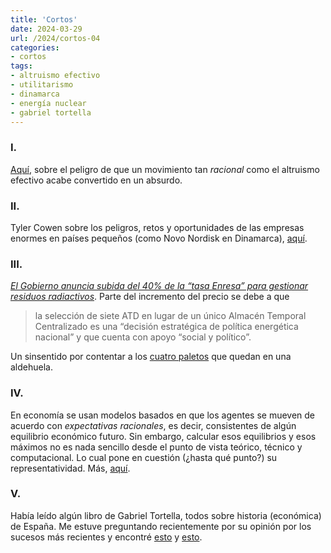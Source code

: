 ```yaml
---
title: 'Cortos'
date: 2024-03-29
url: /2024/cortos-04
categories:
- cortos
tags:
- altruismo efectivo
- utilitarismo
- dinamarca
- energía nuclear
- gabriel tortella
---
```


### I.

[Aquí](https://forum.effectivealtruism.org/posts/8wWYmHsnqPvQEnapu/getting-on-a-different-train-can-effective-altruism-avoid),
sobre el peligro de que un movimiento tan _racional_ como el altruismo efectivo acabe convertido en un absurdo.

### II.

Tyler Cowen sobre los peligros, retos y oportunidades de las empresas enormes en países pequeños (como Novo Nordisk en Dinamarca),
[aquí](https://marginalrevolution.com/marginalrevolution/2024/03/small-countries-big-firms.html).

### III.

[_El Gobierno anuncia subida del 40% de la “tasa Enresa” para gestionar residuos radiactivos_](https://www.eldiario.es/agencias/gobierno-anuncia-subida-40-tasa-enresa-gestionar-residuos-radiactivos_1_10833286.html). Parte del incremento del precio se debe a que

> la selección de siete ATD en lugar de un único Almacén Temporal Centralizado es una “decisión estratégica de política energética nacional” y que cuenta con apoyo “social y político”.

Un sinsentido por contentar a los [cuatro paletos](https://es.wikipedia.org/wiki/Villar_de_Ca%C3%B1as#Demograf%C3%ADa) que quedan en una aldehuela.

### IV.

En economía se usan modelos basados en que los agentes se mueven de acuerdo con _expectativas racionales_, es decir, consistentes de algún equilibrio económico futuro. Sin embargo, calcular esos equilibrios y esos máximos no es nada sencillo desde el punto de vista teórico, técnico y computacional. Lo cual pone en cuestión (¿hasta qué punto?) su representatividad. Más, [aquí](https://statmodeling.stat.columbia.edu/2023/02/18/contradictions-within-economic-theory-all-well-known-but-still-important-and-i-think-not-taken-as-seriously-as-they-should-be/).

### V.

Había leído algún libro de Gabriel Tortella, todos sobre historia (económica) de España. Me estuve preguntando recientemente por su opinión por los sucesos más recientes y encontré
[esto](https://theobjective.com/espana/2024-03-09/votantes-creyentes/) y
[esto](https://theobjective.com/espana/cataluna/2023-10-01/gabriel-tortella-sanchez-separatistas/).


